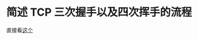 # 简述 TCP 三次握手以及四次挥手的流程
直接看[这个](obsidian://open?vault=%E4%BB%8E%E5%A4%A7%E4%B8%89%E5%BC%80%E5%A7%8B%E7%9A%84%E5%AD%A6%E4%B9%A0&file=%E8%AE%A1%E7%AE%97%E6%9C%BA%E7%BD%91%E7%BB%9C%2F%E5%9B%BE%E8%A7%A3%E7%BD%91%E7%BB%9C%2FTCP%E7%AF%87%2FTCP%20%E4%B8%89%E6%AC%A1%E6%8F%A1%E6%89%8B%E4%B8%8E%E5%9B%9B%E6%AC%A1%E6%8C%A5%E6%89%8B%E9%9D%A2%E8%AF%95%E9%A2%98)
